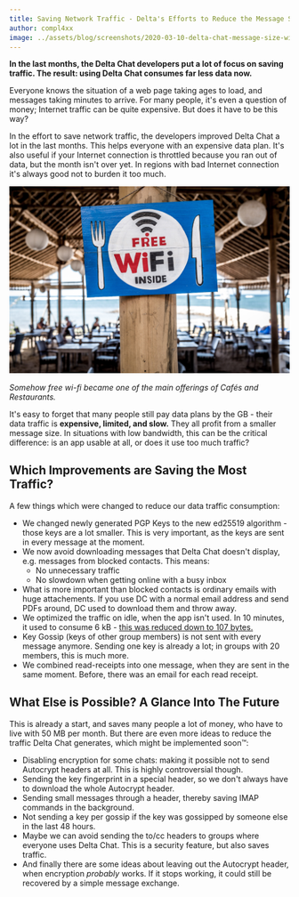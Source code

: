 ```yaml
---
title: Saving Network Traffic - Delta's Efforts to Reduce the Message Size
author: compl4xx
image: ../assets/blog/screenshots/2020-03-10-delta-chat-message-size-wifi-charger.jpg
---
```


**In the last months, the Delta Chat developers put a lot of focus on saving
traffic. The result: using Delta Chat consumes far less data now.**

Everyone knows the situation of a web page taking ages to load, and messages
taking minutes to arrive. For many people, it's even a question of money;
Internet traffic can be quite expensive. But does it have to be this way?

In the effort to save network traffic, the developers improved Delta Chat a lot
in the last months. This helps everyone with an expensive data plan. It's
also useful if your Internet connection is throttled because you ran out of
data, but the month isn't over yet. In regions with bad Internet connection
it's always good not to burden it too much.

![A "free wifi inside" sign at a restaurant.](../assets/blog/screenshots/2020-03-10-delta-chat-message-size-wifi-charger.jpg)

*Somehow free wi-fi became one of the main offerings of Cafés and Restaurants.*

It's easy to forget that many people still pay data plans by the GB - their
data traffic is **expensive, limited, and slow.** They all profit from a
smaller message size. In situations with low bandwidth, this can be the
critical difference: is an app usable at all, or does it use too much traffic?

## Which Improvements are Saving the Most Traffic?

A few things which were changed to reduce our data traffic consumption:

- We changed newly generated PGP Keys to the new ed25519 algorithm - those keys
  are a lot smaller. This is very important, as the keys are sent in every
  message at the moment.
- We now avoid downloading messages that Delta Chat doesn't display, e.g.
  messages from blocked contacts. This means:
  - No unnecessary traffic
  - No slowdown when getting online with a busy inbox
- What is more important than blocked contacts is ordinary emails with huge
  attachements. If you use DC with a normal email address and send PDFs around,
  DC used to download them and throw away.
- We optimized the traffic on idle, when the app isn't used. In 10 minutes, it
  used to consume 6 kB - [this was reduced down to 107 bytes.](https://github.com/deltachat/deltachat-core-rust/issues/506)
- Key Gossip (keys of other group members) is not sent with every message
  anymore. Sending one key is already a lot; in groups with 20 members, this is
  much more.
- We combined read-receipts into one message, when they are sent in the same
  moment. Before, there was an email for each read receipt.

## What Else is Possible? A Glance Into The Future

This is already a start, and saves many people a lot of money, who have to live
with 50 MB per month. But there are even more ideas to reduce the traffic
Delta Chat generates, which might be implemented soon™:

- Disabling encryption for some chats: making it possible not to send Autocrypt
  headers at all. This is highly controversial though.
- Sending the key fingerprint in a special header, so we don't always have to
  download the whole Autocrypt header.
- Sending small messages through a header, thereby saving IMAP commands in the
  background.
- Not sending a key per gossip if the key was gossipped by someone else in the
  last 48 hours.
- Maybe we can avoid sending the to/cc headers to groups where everyone uses
  Delta Chat. This is a security feature, but also saves traffic.
- And finally there are some ideas about leaving out the Autocrypt header,
  when encryption *probably* works. If it stops working, it could still be
  recovered by a simple message exchange.

